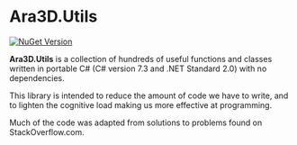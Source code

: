 ﻿# Ara3D.Utils

[![NuGet Version](https://img.shields.io/nuget/v/Ara3D.Utils)](https://www.nuget.org/packages/Ara3D.Utils)

**Ara3D.Utils** is a collection of hundreds of useful functions and classes written in portable C# 
(C# version 7.3 and .NET Standard 2.0) with no dependencies.

This library is intended to reduce the amount of code we have to write, and to lighten the cognitive load 
making us more effective at programming. 

Much of the code was adapted from solutions to problems found on StackOverflow.com. 
 